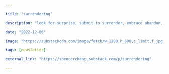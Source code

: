 ```yaml
---

title: "surrendering"

description: "look for surprise, submit to surrender, embrace abandon. it might be your greatest responsibility"

date: "2022-12-06"

image: "https://substackcdn.com/image/fetch/w_1200,h_600,c_limit,f_jpg,q_auto:good,fl_progressive:steep/https%3A%2F%2Fbucketeer-e05bbc84-baa3-437e-9518-adb32be77984.s3.amazonaws.com%2Fpublic%2Fimages%2F384425d4-5753-4509-a011-741ec280437f_1920x1908.png"

tags: [newsletter]

external_link: "https://spencerchang.substack.com/p/surrendering"

---
```

